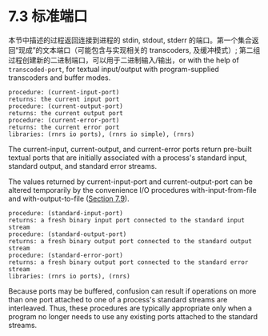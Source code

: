 # 7.3 标准端口

本节中描述的过程返回连接到进程的 stdin, stdout, stderr 的端口。第一个集合返回“现成”的文本端口（可能包含与实现相关的 transcoders, 及缓冲模式）; 第二组过程创建新的二进制端口，可以用于二进制输入/输出，or with the help of `transcoded-port`, for textual input/output with program-supplied transcoders and buffer modes.

```
procedure: (current-input-port) 
returns: the current input port 
procedure: (current-output-port) 
returns: the current output port 
procedure: (current-error-port) 
returns: the current error port 
libraries: (rnrs io ports), (rnrs io simple), (rnrs)
```

The current-input, current-output, and current-error ports return pre-built textual ports that are initially associated with a process's standard input, standard output, and standard error streams.

The values returned by current-input-port and current-output-port can be altered temporarily by the convenience I/O procedures with-input-from-file and with-output-to-file ([Section 7.9](7-9.md)).

```
procedure: (standard-input-port) 
returns: a fresh binary input port connected to the standard input stream 
procedure: (standard-output-port) 
returns: a fresh binary output port connected to the standard output stream 
procedure: (standard-error-port) 
returns: a fresh binary output port connected to the standard error stream 
libraries: (rnrs io ports), (rnrs)
```

Because ports may be buffered, confusion can result if operations on more than one port attached to one of a process's standard streams are interleaved. Thus, these procedures are typically appropriate only when a program no longer needs to use any existing ports attached to the standard streams.